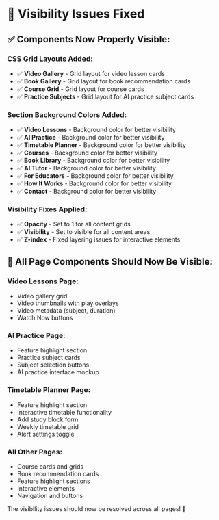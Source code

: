 # 🔧 Visibility Issues Fixed

## ✅ **Components Now Properly Visible:**

### **CSS Grid Layouts Added:**
- ✅ **Video Gallery** - Grid layout for video lesson cards
- ✅ **Book Gallery** - Grid layout for book recommendation cards  
- ✅ **Course Grid** - Grid layout for course cards
- ✅ **Practice Subjects** - Grid layout for AI practice subject cards

### **Section Background Colors Added:**
- ✅ **Video Lessons** - Background color for better visibility
- ✅ **AI Practice** - Background color for better visibility
- ✅ **Timetable Planner** - Background color for better visibility
- ✅ **Courses** - Background color for better visibility
- ✅ **Book Library** - Background color for better visibility
- ✅ **AI Tutor** - Background color for better visibility
- ✅ **For Educators** - Background color for better visibility
- ✅ **How It Works** - Background color for better visibility
- ✅ **Contact** - Background color for better visibility

### **Visibility Fixes Applied:**
- ✅ **Opacity** - Set to 1 for all content grids
- ✅ **Visibility** - Set to visible for all content areas
- ✅ **Z-index** - Fixed layering issues for interactive elements

## 🎯 **All Page Components Should Now Be Visible:**

### **Video Lessons Page:**
- Video gallery grid
- Video thumbnails with play overlays
- Video metadata (subject, duration)
- Watch Now buttons

### **AI Practice Page:**
- Feature highlight section
- Practice subject cards
- Subject selection buttons
- AI practice interface mockup

### **Timetable Planner Page:**
- Feature highlight section
- Interactive timetable functionality
- Add study block form
- Weekly timetable grid
- Alert settings toggle

### **All Other Pages:**
- Course cards and grids
- Book recommendation cards
- Feature highlight sections
- Interactive elements
- Navigation and buttons

The visibility issues should now be resolved across all pages! 🚀